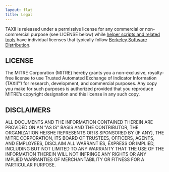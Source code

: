 ```yaml
---
layout: flat
title: Legal
---
```


TAXII is released under a permissive license for any commercial or non-commercial purpose (see LICENSE below) while [helper scripts and related tools](https://github.com/TAXIIProject) have individual licenses that typically follow [Berkeley Software Distribution](http://opensource.org/licenses/BSD-3-Clause). 


## LICENSE
The MITRE Corporation (MITRE) hereby grants you a non-exclusive, royalty-free license to use Trusted Automated Exchange of Indicator Information (TAXII™) for research, development, and commercial purposes. Any copy you make for such purposes is authorized provided that you reproduce MITRE’s copyright designation and this license in any such copy.

## DISCLAIMERS
ALL DOCUMENTS AND THE INFORMATION CONTAINED THEREIN ARE PROVIDED ON AN "AS IS" BASIS AND THE CONTRIBUTOR, THE ORGANIZATION HE/SHE REPRESENTS OR IS SPONSORED BY (IF ANY), THE MITRE CORPORATION, ITS BOARD OF TRUSTEES, OFFICERS, AGENTS, AND EMPLOYEES, DISCLAIM ALL WARRANTIES, EXPRESS OR IMPLIED, INCLUDING BUT NOT LIMITED TO ANY WARRANTY THAT THE USE OF THE INFORMATION THEREIN WILL NOT INFRINGE ANY RIGHTS OR ANY IMPLIED WARRANTIES OF MERCHANTABILITY OR FITNESS FOR A PARTICULAR PURPOSE.
